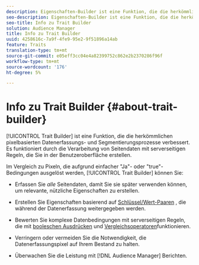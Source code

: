 ```yaml
---
description: Eigenschaften-Builder ist eine Funktion, die die herkömmlichen pixelbasierten Datenerfassungs- und Segmentierungsprozesse verbessert. Es funktioniert durch die Verarbeitung von Seitendaten mit serverseitigen Regeln, die Sie in der Benutzeroberfläche erstellen.
seo-description: Eigenschaften-Builder ist eine Funktion, die die herkömmlichen pixelbasierten Datenerfassungs- und Segmentierungsprozesse verbessert. Es funktioniert durch die Verarbeitung von Seitendaten mit serverseitigen Regeln, die Sie in der Benutzeroberfläche erstellen.
seo-title: Info zu Trait Builder
solution: Audience Manager
title: Info zu Trait Builder
uuid: 4258616c-7a9f-4fe9-95e2-9f51896a14ab
feature: Traits
translation-type: tm+mt
source-git-commit: e05eff3cc04e4a82399752c862e2b2370286f96f
workflow-type: tm+mt
source-wordcount: '176'
ht-degree: 5%

---
```



# Info zu Trait Builder {#about-trait-builder}

[!UICONTROL Trait Builder] ist eine Funktion, die die herkömmlichen pixelbasierten Datenerfassungs- und Segmentierungsprozesse verbessert. Es funktioniert durch die Verarbeitung von Seitendaten mit serverseitigen Regeln, die Sie in der Benutzeroberfläche erstellen.

<!-- c_tb_about.xml -->

Im Vergleich zu Pixeln, die aufgrund einfacher &quot;Ja&quot;- oder &quot;true&quot;-Bedingungen ausgelöst werden, [!UICONTROL Trait Builder] können Sie:

* Erfassen Sie *alle* Seitendaten, damit Sie sie später verwenden können, um relevante, nützliche Eigenschaften zu erstellen.
* Erstellen Sie Eigenschaften basierend auf [Schlüssel/Wert-Paaren](../../reference/key-value-pairs-explained.md) , die während der Datenerfassung weitergegeben werden.
* Bewerten Sie komplexe Datenbedingungen mit serverseitigen Regeln, die mit [booleschen Ausdrücken](../../reference/boolean-expressions-tsb.md) und [Vergleichsoperatoren](../../features/traits/trait-comparison-operators.md)funktionieren.

* Verringern oder vermeiden Sie die Notwendigkeit, die Datenerfassungspixel auf Ihrem Bestand zu halten.
* Überwachen Sie die Leistung mit [!DNL Audience Manager] Berichten.